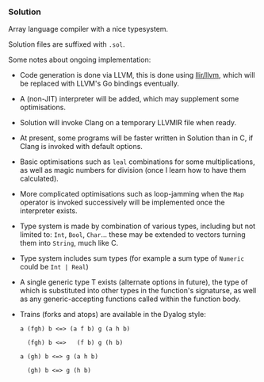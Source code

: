 ### Solution

Array language compiler with a nice typesystem.

Solution files are suffixed with `.sol`.

Some notes about ongoing implementation:

- Code generation is done via LLVM, this is done using [llir/llvm](https://github.com/llir/llvm), which will be replaced with LLVM's Go bindings eventually.
- A (non-JIT) interpreter will be added, which may supplement some optimisations.
- Solution will invoke Clang on a temporary LLVMIR file when ready.
- At present, some programs will be faster written in Solution than in C, if Clang is invoked with default options.
- Basic optimisations such as `leal` combinations for some multiplications, as well as magic numbers for division (once I learn how to have them calculated).
- More complicated optimisations such as loop-jamming when the `Map` operator is invoked successively will be implemented once the interpreter exists.
- Type system is made by combination of various types, including but not limited to: `Int`, `Bool`, `Char`... these may be extended to vectors turning them into `String`, much like C.
- Type system includes sum types (for example a sum type of `Numeric` could be `Int | Real`)
- A single generic type T exists (alternate options in future), the type of which is substituted into other types in the function's signaturse, as well as any generic-accepting functions called within the function body.
- Trains (forks and atops) are available in the Dyalog style:

	`a (fgh) b <=> (a f b) g (a h b)`

	`  (fgh) b <=>   (f b) g (h b)`

	`a (gh) b <=> g (a h b)`

	`  (gh) b <=> g (h b)`
